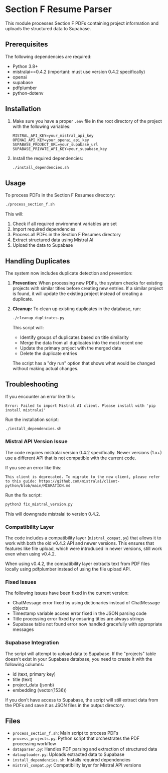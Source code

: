 # Section F Resume Parser

This module processes Section F PDFs containing project information and uploads the structured data to Supabase.

## Prerequisites

The following dependencies are required:
- Python 3.8+
- mistralai==0.4.2 (important: must use version 0.4.2 specifically)
- openai
- supabase
- pdfplumber
- python-dotenv

## Installation

1. Make sure you have a proper `.env` file in the root directory of the project with the following variables:
   ```
   MISTRAL_API_KEY=your_mistral_api_key
   OPENAI_API_KEY=your_openai_api_key
   SUPABASE_PROJECT_URL=your_supabase_url
   SUPABASE_PRIVATE_API_KEY=your_supabase_key
   ```

2. Install the required dependencies:
   ```bash
   ./install_dependencies.sh
   ```

## Usage

To process PDFs in the Section F Resumes directory:

```bash
./process_section_f.sh
```

This will:
1. Check if all required environment variables are set
2. Import required dependencies
3. Process all PDFs in the Section F Resumes directory
4. Extract structured data using Mistral AI
5. Upload the data to Supabase

## Handling Duplicates

The system now includes duplicate detection and prevention:

1. **Prevention:** When processing new PDFs, the system checks for existing projects with similar titles before creating new entries. If a similar project is found, it will update the existing project instead of creating a duplicate.

2. **Cleanup:** To clean up existing duplicates in the database, run:
   ```bash
   ./cleanup_duplicates.py
   ```
   
   This script will:
   - Identify groups of duplicates based on title similarity
   - Merge the data from all duplicates into the most recent one
   - Update the primary project with the merged data
   - Delete the duplicate entries
   
   The script has a "dry run" option that shows what would be changed without making actual changes.

## Troubleshooting

If you encounter an error like this:
```
Error: Failed to import Mistral AI client. Please install with 'pip install mistralai'
```

Run the installation script:
```bash
./install_dependencies.sh
```

### Mistral API Version Issue

The code requires mistralai version 0.4.2 specifically. Newer versions (1.x+) use a different API that is not compatible with the current code.

If you see an error like this:
```
This client is deprecated. To migrate to the new client, please refer to this guide: https://github.com/mistralai/client-python/blob/main/MIGRATION.md
```

Run the fix script:
```bash
python3 fix_mistral_version.py
```

This will downgrade mistralai to version 0.4.2.

### Compatibility Layer

The code includes a compatibility layer (`mistral_compat.py`) that allows it to work with both the old v0.4.2 API and newer versions. This ensures that features like file upload, which were introduced in newer versions, still work even when using v0.4.2.

When using v0.4.2, the compatibility layer extracts text from PDF files locally using pdfplumber instead of using the file upload API.

### Fixed Issues

The following issues have been fixed in the current version:
- ChatMessage error fixed by using dictionaries instead of ChatMessage objects
- Timestamp variable access error fixed in the JSON parsing code
- Title processing error fixed by ensuring titles are always strings
- Supabase table not found error now handled gracefully with appropriate messages

### Supabase Integration

The script will attempt to upload data to Supabase. If the "projects" table doesn't exist in your Supabase database, you need to create it with the following columns:
- id (text, primary key)
- title (text)
- project_data (jsonb)
- embedding (vector(1536))

If you don't have access to Supabase, the script will still extract data from the PDFs and save it as JSON files in the output directory.

## Files

- `process_section_f.sh`: Main script to process PDFs
- `process_projects.py`: Python script that orchestrates the PDF processing workflow
- `dataparser.py`: Handles PDF parsing and extraction of structured data
- `datauploader.py`: Uploads extracted data to Supabase
- `install_dependencies.sh`: Installs required dependencies
- `mistral_compat.py`: Compatibility layer for Mistral API versions 